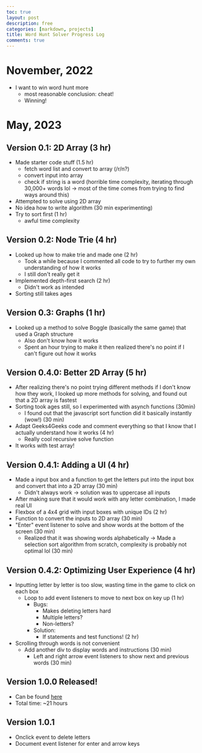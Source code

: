 ```yaml
---
toc: true
layout: post
description: free
categories: [markdown, projects]
title: Word Hunt Solver Progress Log
comments: true
---
```


# November, 2022
- I want to win word hunt more
    * most reasonable conclusion: cheat!
    * Winning!

# May, 2023

## Version 0.1: 2D Array (3 hr)
- Made starter code stuff (1.5 hr)
    * fetch word list and convert to array (/r/n?)
    * convert input into array
    * check if string is a word (horrible time complexity, iterating through 30,000+ words lol -> most of the time comes from trying to find ways around this)
- Attempted to solve using 2D array
- No idea how to write algorithm (30 min experimenting)
- Try to sort first (1 hr)
    * awful time complexity

## Version 0.2: Node Trie (4 hr)
- Looked up how to make trie and made one (2 hr)
    * Took a while because I commented all code to try to further my own understanding of how it works
    * I still don't really get it
- Implemented depth-first search (2 hr)
    * Didn't work as intended
- Sorting still takes ages

## Version 0.3: Graphs (1 hr)
- Looked up a method to solve Boggle (basically the same game) that used a Graph structure
    * Also don't know how it works
    * Spent an hour trying to make it then realized there's no point if I can't figure out how it works

## Version 0.4.0: Better 2D Array (5 hr)
- After realizing there's no point trying different methods if I don't know how they work, I looked up more methods for solving, and found out that a 2D array is fastest
- Sorting took ages still, so I experimented with asynch functions (30min)
    * I found out that the javascript sort function did it basically instantly (wow!) (30 min)
- Adapt Geeks4Geeks code and comment everything so that I know that I actually understand how it works (4 hr)
    - Really cool recursive solve function
- It works with test array!

## Version 0.4.1: Adding a UI (4 hr)
- Made a input box and a function to get the letters put into the input box and convert that into a 2D array (30 min)
    * Didn't always work -> solution was to uppercase all inputs
- After making sure that it would work with any letter combination, I made real UI
- Flexbox of a 4x4 grid with input boxes with unique IDs (2 hr)
- Function to convert the inputs to 2D array (30 min)
- "Enter" event listener to solve and show words at the bottom of the screen (30 min)
    * Realized that it was showing words alphabetically -> Made a selection sort algorithm from scratch, complexity is probably not optimal lol (30 min)

## Version 0.4.2: Optimizing User Experience (4 hr)
- Inputting letter by letter is too slow, wasting time in the game to click on each box
    * Loop to add event listeners to move to next box on key up (1 hr)
        - Bugs:
            * Makes deleting letters hard
            * Multiple letters?
            * Non-letters?
        - Solution:
            * If statements and test functions! (2 hr)
- Scrolling through words is not convenient
    * Add another div to display words and instructions (30 min)
        - Left and right arrow event listeners to show next and previous words (30 min)

## Version 1.0.0 Released!
* Can be found [here](https://aidenhuynh.github.io/CS_Swag/markdown/projects/2023/05/11/WordHuntSolver.html)
* Total time: ~21 hours

## Version 1.0.1
* Onclick event to delete letters
* Document event listener for enter and arrow keys